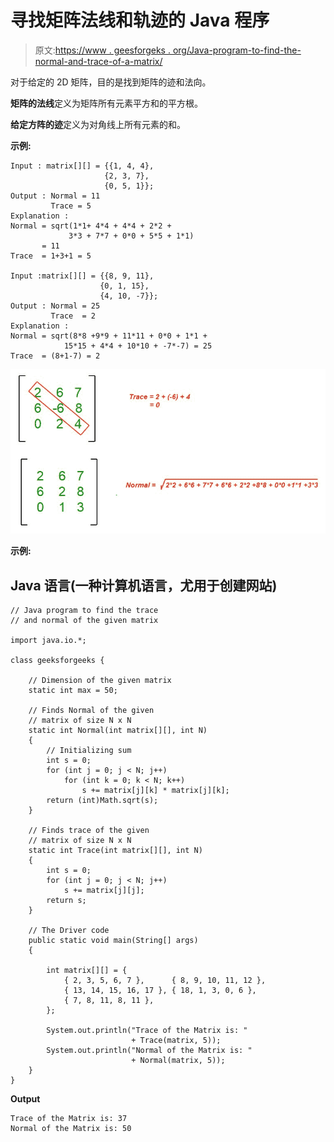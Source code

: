 # 寻找矩阵法线和轨迹的 Java 程序

> 原文:[https://www . geesforgeks . org/Java-program-to-find-the-normal-and-trace-of-a-matrix/](https://www.geeksforgeeks.org/java-program-to-find-the-normal-and-trace-of-a-matrix/)

对于给定的 2D 矩阵，目的是找到矩阵的迹和法向。

**矩阵的法线**定义为矩阵所有元素平方和的平方根。

**给定方阵的迹**定义为对角线上所有元素的和。

**示例:**

```
Input : matrix[][] = {{1, 4, 4},
                     {2, 3, 7},
                     {0, 5, 1}};
Output : Normal = 11  
         Trace = 5
Explanation : 
Normal = sqrt(1*1+ 4*4 + 4*4 + 2*2 +
             3*3 + 7*7 + 0*0 + 5*5 + 1*1)    
       = 11
Trace  = 1+3+1 = 5

Input :matrix[][] = {{8, 9, 11},
                    {0, 1, 15},
                    {4, 10, -7}};
Output : Normal = 25  
         Trace  = 2
Explanation : 
Normal = sqrt(8*8 +9*9 + 11*11 + 0*0 + 1*1 +  
            15*15 + 4*4 + 10*10 + -7*-7) = 25   
Trace  = (8+1-7) = 2
```

![Lightbox](img/7aba87ceddfea012435fe4a759a812ae.png)

**示例:**

## Java 语言(一种计算机语言，尤用于创建网站)

```
// Java program to find the trace
// and normal of the given matrix

import java.io.*;

class geeksforgeeks {

    // Dimension of the given matrix
    static int max = 50;

    // Finds Normal of the given
    // matrix of size N x N
    static int Normal(int matrix[][], int N)
    {
        // Initializing sum
        int s = 0;
        for (int j = 0; j < N; j++)
            for (int k = 0; k < N; k++)
                s += matrix[j][k] * matrix[j][k];
        return (int)Math.sqrt(s);
    }

    // Finds trace of the given
    // matrix of size N x N
    static int Trace(int matrix[][], int N)
    {
        int s = 0;
        for (int j = 0; j < N; j++)
            s += matrix[j][j];
        return s;
    }

    // The Driver code
    public static void main(String[] args)
    {

        int matrix[][] = {
            { 2, 3, 5, 6, 7 },      { 8, 9, 10, 11, 12 },
            { 13, 14, 15, 16, 17 }, { 18, 1, 3, 0, 6 },
            { 7, 8, 11, 8, 11 },
        };

        System.out.println("Trace of the Matrix is: "
                           + Trace(matrix, 5));
        System.out.println("Normal of the Matrix is: "
                           + Normal(matrix, 5));
    }
}
```

**Output**

```
Trace of the Matrix is: 37
Normal of the Matrix is: 50

```